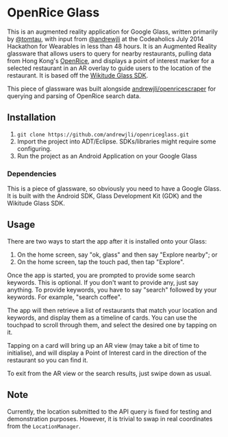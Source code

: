 # OpenRice Glass

This is an augmented reality application for Google Glass, written primarily by
[@tomtau](https://github.com/tomtau), with input from [@andrewjli](https://github.com/andrewjli)
at the Codeaholics July 2014 Hackathon for Wearables in less than 48 hours. It
is an Augmented Reality glassware that allows users to query for nearby restaurants,
pulling data from Hong Kong's [OpenRice](http://www.openrice.com/english/),
and displays a point of interest marker for a selected restaurant in an AR overlay
to guide users to the location of the restaurant. It is based off the [Wikitude Glass SDK](http://www.wikitude.com/products/eyewear/google-glass-augmented-reality-sdk/).

This piece of glassware was built alongside [andrewjli/openricescraper](https://github.com/andrewjli/openricescraper)
for querying and parsing of OpenRice search data.

## Installation
1. `git clone https://github.com/andrewjli/openriceglass.git`
2. Import the project into ADT/Eclipse. SDKs/libraries might require some configuring.
3. Run the project as an Android Application on your Google Glass

### Dependencies
This is a piece of glassware, so obviously you need to have a Google Glass. It is
built with the Android SDK, Glass Development Kit (GDK) and the Wikitude Glass SDK.

## Usage
There are two ways to start the app after it is installed onto your Glass:

1. On the home screen, say "ok, glass" and then say "Explore nearby"; or
2. On the home screen, tap the touch pad, then tap "Explore".

Once the app is started, you are prompted to provide some search keywords. This
is optional. If you don't want to provide any, just say anything. To provide keywords,
you have to say "search" followed by your keywords. For example, "search coffee".

The app will then retrieve a list of restaurants that match your location and
keywords, and display them as a timeline of cards. You can use the touchpad to
scroll through them, and select the desired one by tapping on it.

Tapping on a card will bring up an AR view (may take a bit of time to initialise),
and will display a Point of Interest card in the direction of the restaurant so
you can find it.

To exit from the AR view or the search results, just swipe down as usual.

## Note
Currently, the location submitted to the API query is fixed for testing and demonstration
purposes. However, it is trivial to swap in real coordinates from the `LocationManager`.
